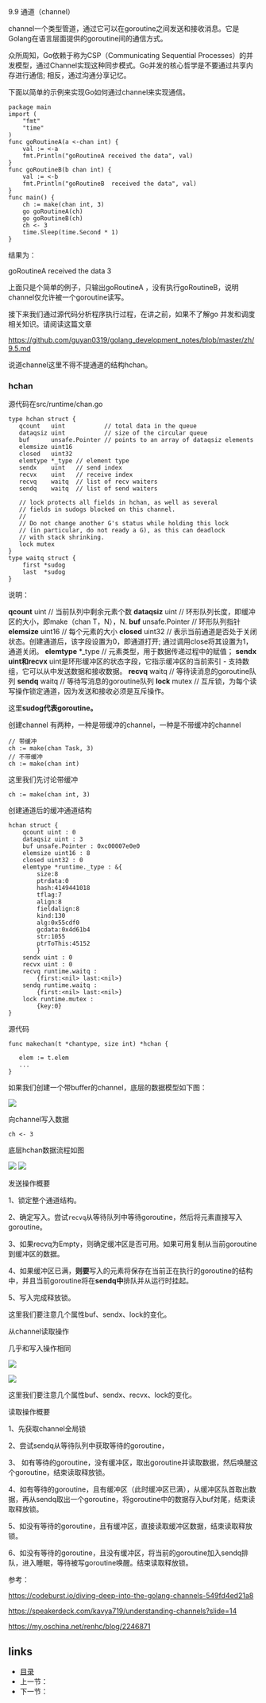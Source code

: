 9.9 通道（channel）

channel一个类型管道，通过它可以在goroutine之间发送和接收消息。它是Golang在语言层面提供的goroutine间的通信方式。

众所周知，Go依赖于称为CSP（Communicating Sequential Processes）的并发模型，通过Channel实现这种同步模式。Go并发的核心哲学是不要通过共享内存进行通信; 相反，通过沟通分享记忆。

下面以简单的示例来实现Go如何通过channel来实现通信。

```
package main
import (
	"fmt"
	"time"
)
func goRoutineA(a <-chan int) {
	val := <-a
	fmt.Println("goRoutineA received the data", val)
}
func goRoutineB(b chan int) {
	val := <-b
	fmt.Println("goRoutineB  received the data", val)
}
func main() {
	ch := make(chan int, 3)
	go goRoutineA(ch)
	go goRoutineB(ch)
	ch <- 3
	time.Sleep(time.Second * 1)
}

```

结果为：

goRoutineA received the data 3

上面只是个简单的例子，只输出goRoutineA ，没有执行goRoutineB，说明channel仅允许被一个goroutine读写。

接下来我们通过源代码分析程序执行过程，在讲之前，如果不了解go 并发和调度相关知识。请阅读这篇文章

https://github.com/guyan0319/golang_development_notes/blob/master/zh/9.5.md

说道channel这里不得不提通道的结构hchan。

### hchan

源代码在src/runtime/chan.go

```
type hchan struct {
   qcount   uint           // total data in the queue
   dataqsiz uint           // size of the circular queue
   buf      unsafe.Pointer // points to an array of dataqsiz elements
   elemsize uint16
   closed   uint32
   elemtype *_type // element type
   sendx    uint   // send index
   recvx    uint   // receive index
   recvq    waitq  // list of recv waiters
   sendq    waitq  // list of send waiters

   // lock protects all fields in hchan, as well as several
   // fields in sudogs blocked on this channel.
   //
   // Do not change another G's status while holding this lock
   // (in particular, do not ready a G), as this can deadlock
   // with stack shrinking.
   lock mutex
}
type waitq struct {
	first *sudog
	last  *sudog
}
```

说明：

**qcount**   uint           // 当前队列中剩余元素个数
**dataqsiz** uint           // 环形队列长度，即缓冲区的大小，即make（chan T，N），N.
**buf**      unsafe.Pointer // 环形队列指针
**elemsize** uint16         // 每个元素的大小
**closed**   uint32	        // 表示当前通道是否处于关闭状态。创建通道后，该字段设置为0，即通道打开; 通过调用close将其设置为1，通道关闭。
**elemtype** *_type         // 元素类型，用于数据传递过程中的赋值；
**sendx **uint和**recvx** uint是环形缓冲区的状态字段，它指示缓冲区的当前索引 - 支持数组，它可以从中发送数据和接收数据。
**recvq**    waitq          // 等待读消息的goroutine队列
**sendq**    waitq          // 等待写消息的goroutine队列
**lock** mutex              // 互斥锁，为每个读写操作锁定通道，因为发送和接收必须是互斥操作。

这里**sudog代表goroutine。**

创建channel 有两种，一种是带缓冲的channel，一种是不带缓冲的channel

```
// 带缓冲
ch := make(chan Task, 3)
// 不带缓冲
ch := make(chan int)

```

这里我们先讨论带缓冲

```
ch := make(chan int, 3)
```

创建通道后的缓冲通道结构

```
hchan struct {
	qcount uint : 0 
	dataqsiz uint : 3 
	buf unsafe.Pointer : 0xc00007e0e0 
	elemsize uint16 : 8 
	closed uint32 : 0 
	elemtype *runtime._type : &{
		size:8 
		ptrdata:0 
		hash:4149441018 
		tflag:7 
		align:8 
		fieldalign:8 
		kind:130 
		alg:0x55cdf0 
		gcdata:0x4d61b4 
		str:1055 
		ptrToThis:45152
		}
	sendx uint : 0 
	recvx uint : 0 
	recvq runtime.waitq : 
		{first:<nil> last:<nil>}
	sendq runtime.waitq : 
		{first:<nil> last:<nil>}
	lock runtime.mutex : 
		{key:0}
}
```

源代码

```
func makechan(t *chantype, size int) *hchan {

   elem := t.elem
   ...
}
```

如果我们创建一个带buffer的channel，底层的数据模型如下图：

![](https://github.com/guyan0319/golang_development_notes/blob/master/images/9.9.3.png?raw=true)

向channel写入数据

```
ch <- 3
```

底层hchan数据流程如图

![](https://github.com/guyan0319/golang_development_notes/blob/master/images/9.9.5.png?raw=true)
![](https://github.com/guyan0319/golang_development_notes/blob/master/images/9.9.6.png?raw=true)

发送操作概要

1、锁定整个通道结构。

2、确定写入。尝试`recvq`从等待队列中等待goroutine，然后将元素直接写入goroutine。

3、如果recvq为Empty，则确定缓冲区是否可用。如果可用复制从当前goroutine到缓冲区的数据。

4、如果缓冲区已满，**则要**写入的元素将保存在当前正在执行的goroutine的结构中，并且当前goroutine将在**sendq中**排队并从运行时挂起。

5、写入完成释放锁。

这里我们要注意几个属性buf、sendx、lock的变化。

从channel读取操作

几乎和写入操作相同

![](https://github.com/guyan0319/golang_development_notes/blob/master/images/9.9.7.png?raw=true)

![](https://github.com/guyan0319/golang_development_notes/blob/master/images/9.9.8.png?raw=true)

这里我们要注意几个属性buf、sendx、recvx、lock的变化。

读取操作概要

1、先获取channel全局锁

2、尝试sendq从等待队列中获取等待的goroutine，

3、 如有等待的goroutine，没有缓冲区，取出goroutine并读取数据，然后唤醒这个goroutine，结束读取释放锁。

4、如有等待的goroutine，且有缓冲区（此时缓冲区已满），从缓冲区队首取出数据，再从sendq取出一个goroutine，将goroutine中的数据存入buf対尾，结束读取释放锁。

5、如没有等待的goroutine，且有缓冲区，直接读取缓冲区数据，结束读取释放锁。

6、如没有等待的goroutine，且没有缓冲区，将当前的goroutine加入sendq排队，进入睡眠，等待被写goroutine唤醒。结束读取释放锁。



参考：

https://codeburst.io/diving-deep-into-the-golang-channels-549fd4ed21a8

https://speakerdeck.com/kavya719/understanding-channels?slide=14

https://my.oschina.net/renhc/blog/2246871

## links

- [目录](https://github.com/guyan0319/golang_development_notes/blob/master/zh/preface.md)
- 上一节：
- 下一节：

